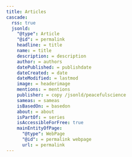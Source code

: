 ```yaml
---
title: Articles
cascade:
  rss: true
  jsonld:
    "@type": Article
    "@id": = permalink 
    headline: = title   
    name: = title
    description: = description
    author: = authors     
    datePublished: = publishdate
    dateCreated: = date
    dateModified: = lastmod
    image: = headerimage
    mentions: = mentions
    publisher: = copy /jsonld/peacefulscience
    sameas: = sameas
    isBasedOn: = basedon
    about: = about
    isPartOf: = series
    isAccessibleForFree: true
    mainEntityOfPage: 
      "@type": WebPage
      "@id": = permalink webpage
      url: = permalink
---
```

